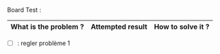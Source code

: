 Board Test : 

|What is the problem ?|Attempted result|How to solve it ?|
|:---:|:---:|:--:|

- [ ] : regler problème 1